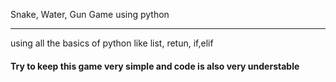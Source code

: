 Snake, Water, Gun Game using python 
<hr>
using all the basics of python like list, retun, if,elif 
<h4><strong>Try to keep this game very simple and code is also very understable</strong></h4>
